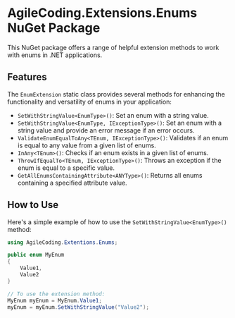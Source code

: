 ﻿# AgileCoding.Extensions.Enums NuGet Package

This NuGet package offers a range of helpful extension methods to work with enums in .NET applications.

## Features

The `EnumExtension` static class provides several methods for enhancing the functionality and versatility of enums in your application:

- `SetWithStringValue<EnumType>()`: Set an enum with a string value.
- `SetWithStringValue<EnumType, IExceptionType>()`: Set an enum with a string value and provide an error message if an error occurs.
- `ValidateEnumEqualToAny<TEnum, IExceptionType>()`: Validates if an enum is equal to any value from a given list of enums.
- `InAny<TEnum>()`: Checks if an enum exists in a given list of enums.
- `ThrowIfEqualTo<TEnum, IExceptionType>()`: Throws an exception if the enum is equal to a specific value.
- `GetAllEnumsContainingAttribute<ANYType>()`: Returns all enums containing a specified attribute value.

## How to Use

Here's a simple example of how to use the `SetWithStringValue<EnumType>()` method:

```csharp
using AgileCoding.Extentions.Enums;

public enum MyEnum
{
    Value1,
    Value2
}

// To use the extension method:
MyEnum myEnum = MyEnum.Value1;
myEnum = myEnum.SetWithStringValue("Value2");
```
